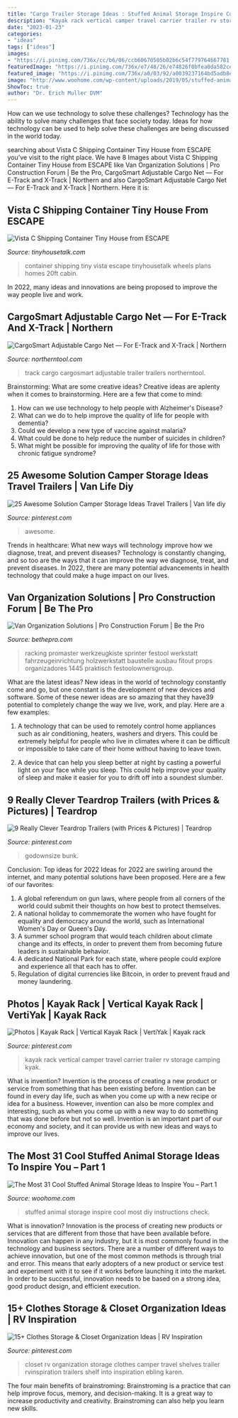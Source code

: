 ```yaml
---
title: "Cargo Trailer Storage Ideas : Stuffed Animal Storage Inspire Cool Most Diy Instructions Check"
description: "Kayak rack vertical camper travel carrier trailer rv storage camping kyak"
date: "2023-01-23"
categories:
- "ideas"
tags: ["ideas"]
images:
- "https://i.pinimg.com/736x/cc/b6/06/ccb60670505b02b6c54f779764667781.jpg"
featuredImage: "https://i.pinimg.com/736x/e7/48/26/e74826f0bfea0da582ced8a1aba304b2.jpg"
featured_image: "https://i.pinimg.com/736x/a0/03/92/a0039237164bd5adb8e086e5afdf1a3a.jpg"
image: "http://www.woohome.com/wp-content/uploads/2019/05/stuffed-animal-storage-ideas-2-3.jpg"
ShowToc: true
author: "Dr. Erich Muller DVM"
---
```



How can we use technology to solve these challenges?
Technology has the ability to solve many challenges that face society today. Ideas for how technology can be used to help solve these challenges are being discussed in the world today.

	

		
searching about Vista C Shipping Container Tiny House from ESCAPE you've visit to the right place. We have 8 Images about Vista C Shipping Container Tiny House from ESCAPE like Van Organization Solutions | Pro Construction Forum | Be the Pro, CargoSmart Adjustable Cargo Net — For E-Track and X-Track | Northern and also CargoSmart Adjustable Cargo Net — For E-Track and X-Track | Northern. Here it is:
		
    
## Vista C Shipping Container Tiny House From ESCAPE

<img loading=lazy src="https://tinyhousetalk.com/wp-content/uploads/Vista-C-Shipping-Container-Tiny-House-005-e1515706999718-600x800.jpg" onerror="this.onerror=null;this.src='https://tse1.mm.bing.net/th?id=OIP.I91lo4eHucbf23EPsIq5GgHaJ4&amp;pid=15.1';" alt="Vista C Shipping Container Tiny House from ESCAPE">

_Source: tinyhousetalk.com_

>container shipping tiny vista escape tinyhousetalk wheels plans homes 20ft cabin. 

	

In 2022, many ideas and innovations are being proposed to improve the way people live and work.

    
## CargoSmart Adjustable Cargo Net — For E-Track And X-Track | Northern

<img loading=lazy src="https://www.northerntool.com/images/product/2000x2000/497/49728_2000x2000.jpg" onerror="this.onerror=null;this.src='https://tse1.mm.bing.net/th?id=OIP.qibi-scTtYwIrk4AWixSvgHaHa&amp;pid=15.1';" alt="CargoSmart Adjustable Cargo Net — For E-Track and X-Track | Northern">

_Source: northerntool.com_

>track cargo cargosmart adjustable trailer trailers northerntool. 

	

Brainstorming: What are some creative ideas?
Creative ideas are aplenty when it comes to brainstorming. Here are a few that come to mind: 
1. How can we use technology to help people with Alzheimer's Disease? 
2. What can we do to help improve the quality of life for people with dementia? 
3. Could we develop a new type of vaccine against malaria? 
4. What could be done to help reduce the number of suicides in children? 
5. What might be possible for improving the quality of life for those with chronic fatigue syndrome?

    
## 25 Awesome Solution Camper Storage Ideas Travel Trailers | Van Life Diy

<img loading=lazy src="https://i.pinimg.com/736x/cc/b6/06/ccb60670505b02b6c54f779764667781.jpg" onerror="this.onerror=null;this.src='https://tse4.mm.bing.net/th?id=OIP.It8_LNVzsz1cUUDi-vcd-wHaJ2&amp;pid=15.1';" alt="25 Awesome Solution Camper Storage Ideas Travel Trailers | Van life diy">

_Source: pinterest.com_

>awesome. 

	

Trends in healthcare: What new ways will technology improve how we diagnose, treat, and prevent diseases?
Technology is constantly changing, and so too are the ways that it can improve the way we diagnose, treat, and prevent diseases. In 2022, there are many potential advancements in health technology that could make a huge impact on our lives.

    
## Van Organization Solutions | Pro Construction Forum | Be The Pro

<img loading=lazy src="https://bethepro.com/wp-content/uploads/2013/12/IMG_1445.jpg" onerror="this.onerror=null;this.src='https://tse4.mm.bing.net/th?id=OIP.r9zskYuMT4IvF-3IdWIwKAHaJ4&amp;pid=15.1';" alt="Van Organization Solutions | Pro Construction Forum | Be the Pro">

_Source: bethepro.com_

>racking promaster werkzeugkiste sprinter festool werkstatt fahrzeugeinrichtung holzwerkstatt baustelle ausbau fitout props organizadores 1445 praktisch festoolownersgroup. 

	

What are the latest ideas?
New ideas in the world of technology constantly come and go, but one constant is the development of new devices and software. Some of these newer ideas are so amazing that they have39 potential to completely change the way we live, work, and play. Here are a few examples:
1. A technology that can be used to remotely control home appliances such as air conditioning, heaters, washers and dryers. This could be extremely helpful for people who live in climates where it can be difficult or impossible to take care of their home without having to leave town.

2. A device that can help you sleep better at night by casting a powerful light on your face while you sleep. This could help improve your quality of sleep and make it easier for you to drift off into a soundest slumber.


    
## 9 Really Clever Teardrop Trailers (with Prices &amp; Pictures) | Teardrop

<img loading=lazy src="https://i.pinimg.com/736x/a0/03/92/a0039237164bd5adb8e086e5afdf1a3a.jpg" onerror="this.onerror=null;this.src='https://tse4.mm.bing.net/th?id=OIP.JebFAXKj5Q6D11YrJMUHuwHaFj&amp;pid=15.1';" alt="9 Really Clever Teardrop Trailers (with Prices &amp; Pictures) | Teardrop">

_Source: pinterest.com_

>godownsize bunk. 

	

Conclusion: Top ideas for 2022
Ideas for 2022 are swirling around the internet, and many potential solutions have been proposed. Here are a few of our favorites: 
1. A global referendum on gun laws, where people from all corners of the world could submit their thoughts on how best to protect themselves. 
2. A national holiday to commemorate the women who have fought for equality and democracy around the world, such as International Women's Day or Queen's Day. 
3. A summer school program that would teach children about climate change and its effects, in order to prevent them from becoming future leaders in sustainable behavior. 
4. A dedicated National Park for each state, where people could explore and experience all that each has to offer. 
5. Regulation of digital currencies like Bitcoin, in order to prevent fraud and money laundering.

    
## Photos | Kayak Rack | Vertical Kayak Rack | VertiYak | Kayak Rack

<img loading=lazy src="https://i.pinimg.com/736x/4e/79/b8/4e79b8da45d7da4831415e99976e4d38.jpg" onerror="this.onerror=null;this.src='https://tse3.mm.bing.net/th?id=OIP.gVe7Ato0zXOXWZzUYYoKGgHaLx&amp;pid=15.1';" alt="Photos | Kayak Rack | Vertical Kayak Rack | VertiYak | Kayak rack">

_Source: pinterest.com_

>kayak rack vertical camper travel carrier trailer rv storage camping kyak. 

	

What is invention?
Invention is the process of creating a new product or service from something that has been existing before. Invention can be found in every day life, such as when you come up with a new recipe or idea for a business. However, invention can also be more complex and interesting, such as when you come up with a new way to do something that was done before but not so well. Invention is an important part of our economy and society, and it can provide us with new ideas and ways to improve our lives.

    
## The Most 31 Cool Stuffed Animal Storage Ideas To Inspire You – Part 1

<img loading=lazy src="http://www.woohome.com/wp-content/uploads/2019/05/stuffed-animal-storage-ideas-2-3.jpg" onerror="this.onerror=null;this.src='https://tse4.mm.bing.net/th?id=OIP.0GqoP5lIaGcB9xJPkqYYpQHaJ6&amp;pid=15.1';" alt="The Most 31 Cool Stuffed Animal Storage Ideas to Inspire You – Part 1">

_Source: woohome.com_

>stuffed animal storage inspire cool most diy instructions check. 

	

What is innovation?
Innovation is the process of creating new products or services that are different from those that have been available before. Innovation can happen in any industry, but it is most commonly found in the technology and business sectors. There are a number of different ways to achieve innovation, but one of the most common methods is through trial and error. This means that early adopters of a new product or service test and experiment with it to see if it works before launching it into the market. In order to be successful, innovation needs to be based on a strong idea, good product design, and efficient execution.

    
## 15+ Clothes Storage &amp; Closet Organization Ideas | RV Inspiration

<img loading=lazy src="https://i.pinimg.com/736x/e7/48/26/e74826f0bfea0da582ced8a1aba304b2.jpg" onerror="this.onerror=null;this.src='https://tse1.mm.bing.net/th?id=OIP.FsCjMYHo71S-NDN2vM1FzQHaJ4&amp;pid=15.1';" alt="15+ Clothes Storage &amp; Closet Organization Ideas | RV Inspiration">

_Source: pinterest.com_

>closet rv organization storage clothes camper travel shelves trailer rvinspiration trailers shelf into inspiration ebling karen. 

	

The four main benefits of brainstroming:
Brainstroming is a practice that can help improve focus, memory, and decision-making. It is a great way to increase productivity and creativity. Brainstroming can also help you learn new skills.

